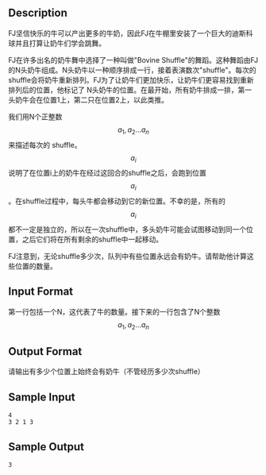 ## Description

FJ坚信快乐的牛可以产出更多的牛奶，因此FJ在牛棚里安装了一个巨大的迪斯科球并且打算让奶牛们学会跳舞。

FJ在许多出名的奶牛舞中选择了一种叫做"Bovine Shuffle"的舞蹈。这种舞蹈由FJ的N头奶牛组成。N头奶牛以一种顺序排成一行，接着表演数次"shuffle"。每次的shuffle会将奶牛重新排列。FJ为了让奶牛们更加快乐，让奶牛们更容易找到重新排列后的位置，他标记了 N头奶牛的位置。在最开始，所有奶牛排成一排，第一头奶牛会在位置1上，第二只在位置2上，以此类推。

我们用N个正整数$$a_1,a_2...a_n$$来描述每次的 shuffle。$$a_i$$ 说明了在位置i上的奶牛在经过这回合的shuffle之后，会跑到位置$$a_i$$。在shuffle过程中，每头牛都会移动到它的新位置。不幸的是，所有的$$a_i$$都不一定是独立的，所以在一次shuffle中，多头奶牛可能会试图移动到同一个位置，之后它们将在所有剩余的shuffle中一起移动。

FJ注意到，无论shuffle多少次，队列中有些位置永远会有奶牛。请帮助他计算这些位置的数量。

## Input Format

第一行包括一个N，这代表了牛的数量。接下来的一行包含了N个整数$$a_1,a_2...a_n$$

## Output Format

请输出有多少个位置上始终会有奶牛（不管经历多少次shuffle）

## Sample Input

```
4
3 2 1 3
```

## Sample Output

```
3
```

